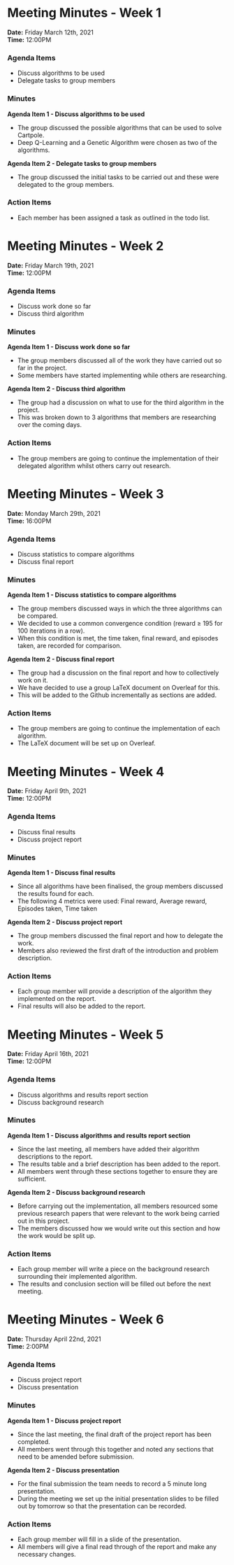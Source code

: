# Meeting Minutes - Week 1
 
**Date:** Friday March 12th, 2021\
**Time:** 12:00PM

### Agenda Items
* Discuss algorithms to be used
* Delegate tasks to group members

### Minutes
**Agenda Item 1 - Discuss algorithms to be used**
* The group discussed the possible algorithms that can be used to solve Cartpole.
* Deep Q-Learning and a Genetic Algorithm were chosen as two of the algorithms.

**Agenda Item 2 - Delegate tasks to group members**
* The group discussed the initial tasks to be carried out and these were delegated to the group members.

### Action Items
* Each member has been assigned a task as outlined in the todo list.



# Meeting Minutes - Week 2
 
**Date:** Friday March 19th, 2021\
**Time:** 12:00PM

### Agenda Items
* Discuss work done so far
* Discuss third algorithm

### Minutes
**Agenda Item 1 - Discuss work done so far**
* The group members discussed all of the work they have carried out so far in the project.
* Some members have started implementing while others are researching.

**Agenda Item 2 - Discuss third algorithm**
* The group had a discussion on what to use for the third algorithm in the project.
* This was broken down to 3 algorithms that members are researching over the coming days.

### Action Items
* The group members are going to continue the implementation of their delegated algorithm whilst others carry out research.



# Meeting Minutes - Week 3
 
**Date:** Monday March 29th, 2021\
**Time:** 16:00PM

### Agenda Items
* Discuss statistics to compare algorithms
* Discuss final report

### Minutes
**Agenda Item 1 - Discuss statistics to compare algorithms**
* The group members discussed ways in which the three algorithms can be compared.
* We decided to use a common convergence condition (reward ≥ 195 for 100 iterations in a row).
* When this condition is met, the time taken, final reward, and episodes taken, are recorded for comparison. 

**Agenda Item 2 - Discuss final report**
* The group had a discussion on the final report and how to collectively work on it.
* We have decided to use a group LaTeX document on Overleaf for this.
* This will be added to the Github incrementally as sections are added.

### Action Items
* The group members are going to continue the implementation of each algorithm.
* The LaTeX document will be set up on Overleaf.



# Meeting Minutes - Week 4

**Date:** Friday April 9th, 2021\
**Time:** 12:00PM

### Agenda Items
* Discuss final results
* Discuss project report

### Minutes
**Agenda Item 1 - Discuss final results**
* Since all algorithms have been finalised, the group members discussed the results found for each.
* The following 4 metrics were used: Final  reward, Average reward, Episodes taken, Time taken

**Agenda Item 2 - Discuss project report**
* The group members discussed the final report and how to delegate the work.
* Members also reviewed the first draft of the introduction and problem description. 

### Action Items
* Each group member will provide a description of the algorithm they implemented on the report.
* Final results will also be added to the report.



# Meeting Minutes - Week 5

**Date:** Friday April 16th, 2021\
**Time:** 12:00PM

### Agenda Items
* Discuss algorithms and results report section
* Discuss background research

### Minutes
**Agenda Item 1 - Discuss algorithms and results report section**
* Since the last meeting, all members have added their algorithm descriptions to the report. 
* The results table and a brief description has been added to the report. 
* All members went through these sections together to ensure they are sufficient.

**Agenda Item 2 - Discuss background research**
* Before carrying out the implementation, all members resourced some previous research papers that were relevant to the work being carried out in this project. 
* The members discussed how we would write out this section and how the work would be split up.

### Action Items
* Each group member will write a piece on the background research surrounding their implemented algorithm.
* The results and conclusion section will be filled out before the next meeting.



# Meeting Minutes - Week 6

**Date:** Thursday April 22nd, 2021\
**Time:** 2:00PM

### Agenda Items
* Discuss project report
* Discuss presentation

### Minutes
**Agenda Item 1 - Discuss project report**
* Since the last meeting, the final draft of the project report has been completed.
* All members went through this together and noted any sections that need to be amended before submission. 

**Agenda Item 2 - Discuss presentation**
* For the final submission the team needs to record a 5 minute long presentation. 
* During the meeting we set up the initial presentation slides to be filled out by tomorrow so that the presentation can be recorded. 

### Action Items
* Each group member will fill in a slide of the presentation.
* All members will give a final read through of the report and make any necessary changes. 